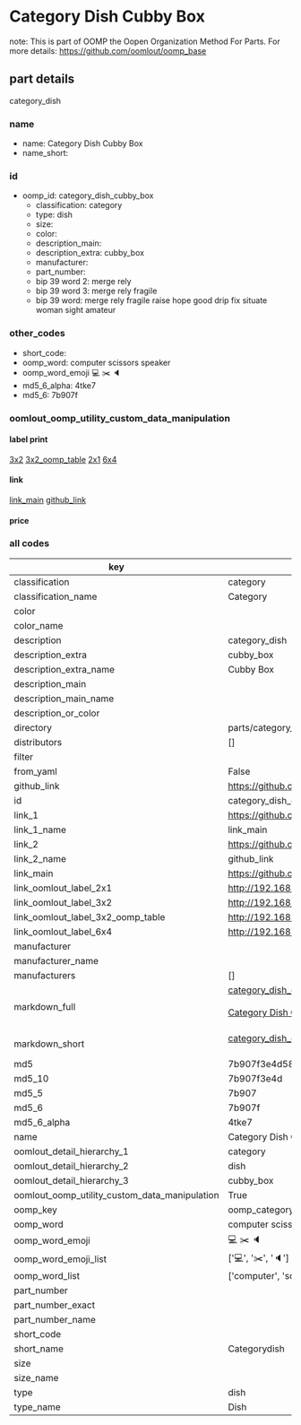 # Category Dish Cubby Box  

note: This is part of OOMP the Oopen Organization Method For Parts. For more details: https://github.com/oomlout/oomp_base

##  part details



category_dish

### name
* name: Category Dish Cubby Box
* name_short: 
### id
* oomp_id: category_dish_cubby_box
  * classification: category
  * type: dish
  * size: 
  * color: 
  * description_main: 
  * description_extra: cubby_box
  * manufacturer: 
  * part_number: 
  * bip 39 word 2: merge rely
  * bip 39 word 3: merge rely fragile
  * bip 39 word: merge rely fragile raise hope good drip fix situate woman sight amateur

### other_codes
* short_code: 
* oomp_word: computer scissors speaker
* oomp_word_emoji :computer: :scissors: :speaker:
* md5_6_alpha: 4tke7
* md5_6: 7b907f






### oomlout_oomp_utility_custom_data_manipulation
#### label print
[3x2](http://192.168.1.245:1112/?label=oomp%204tke7)
[3x2_oomp_table](http://192.168.1.107:1112/?label=oomp%204tke7)
[2x1](http://192.168.1.242:1112/?label=oomp%204tke7)
[6x4](http://192.168.1.55:1112/?label=oomp%204tke7)    

#### link

[link_main](https://github.com/oomlout/oomlout_oomp_current_version_messy/tree/main/parts/category_dish_cubby_box) [github_link](https://github.com/oomlout/oomlout_oomp_part_src/tree/main/parts/category_dish_cubby_box)                             

#### price







### all codes 
| key | value |  
| --- | --- |  
| classification | category |  
| classification_name | Category |  
| color |  |  
| color_name |  |  
| description | category_dish |  
| description_extra | cubby_box |  
| description_extra_name | Cubby Box |  
| description_main |  |  
| description_main_name |  |  
| description_or_color |   |  
| directory | parts/category_dish_cubby_box |  
| distributors | [] |  
| filter |  |  
| from_yaml | False |  
| github_link | https://github.com/oomlout/oomlout_oomp_part_src/tree/main/parts/category_dish_cubby_box |  
| id | category_dish_cubby_box |  
| link_1 | https://github.com/oomlout/oomlout_oomp_current_version_messy/tree/main/parts/category_dish_cubby_box |  
| link_1_name | link_main |  
| link_2 | https://github.com/oomlout/oomlout_oomp_part_src/tree/main/parts/category_dish_cubby_box |  
| link_2_name | github_link |  
| link_main | https://github.com/oomlout/oomlout_oomp_current_version_messy/tree/main/parts/category_dish_cubby_box |  
| link_oomlout_label_2x1 | http://192.168.1.242:1112/?label=oomp%204tke7 |  
| link_oomlout_label_3x2 | http://192.168.1.245:1112/?label=oomp%204tke7 |  
| link_oomlout_label_3x2_oomp_table | http://192.168.1.107:1112/?label=oomp%204tke7 |  
| link_oomlout_label_6x4 | http://192.168.1.55:1112/?label=oomp%204tke7 |  
| manufacturer |  |  
| manufacturer_name |  |  
| manufacturers | [] |  
| markdown_full | [category_dish_cubby_box](https://github.com/oomlout/oomlout_oomp_current_version_messy/tree/main/parts/category_dish_cubby_box)<br>[](https://github.com/oomlout/oomlout_oomp_current_version_messy/tree/main/parts/category_dish_cubby_box)<br>[Category Dish Cubby Box](https://github.com/oomlout/oomlout_oomp_current_version_messy/tree/main/parts/category_dish_cubby_box)<br><br> |  
| markdown_short | [category_dish_cubby_box](https://github.com/oomlout/oomlout_oomp_current_version_messy/tree/main/parts/category_dish_cubby_box)<br><br> |  
| md5 | 7b907f3e4d58086591b6bb12b8ed5c5b |  
| md5_10 | 7b907f3e4d |  
| md5_5 | 7b907 |  
| md5_6 | 7b907f |  
| md5_6_alpha | 4tke7 |  
| name | Category Dish Cubby Box |  
| oomlout_detail_hierarchy_1 | category |  
| oomlout_detail_hierarchy_2 | dish |  
| oomlout_detail_hierarchy_3 | cubby_box |  
| oomlout_oomp_utility_custom_data_manipulation | True |  
| oomp_key | oomp_category_dish_cubby_box |  
| oomp_word | computer scissors speaker |  
| oomp_word_emoji | :computer: :scissors: :speaker: |  
| oomp_word_emoji_list | [':computer:', ':scissors:', ':speaker:'] |  
| oomp_word_list | ['computer', 'scissors', 'speaker'] |  
| part_number |  |  
| part_number_exact |  |  
| part_number_name |  |  
| short_code |  |  
| short_name | Categorydish |  
| size |  |  
| size_name |  |  
| type | dish |  
| type_name | Dish |  
